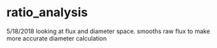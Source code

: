 # ratio_analysis
5/18/2018
looking at flux and diameter space. 
smooths raw flux to make more accurate diameter calculation

